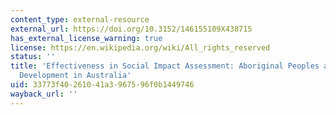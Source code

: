 ```yaml
---
content_type: external-resource
external_url: https://doi.org/10.3152/146155109X438715
has_external_license_warning: true
license: https://en.wikipedia.org/wiki/All_rights_reserved
status: ''
title: 'Effectiveness in Social Impact Assessment: Aboriginal Peoples and Resource
  Development in Australia'
uid: 33773f40-2610-41a3-9675-96f0b1449746
wayback_url: ''
---
```

